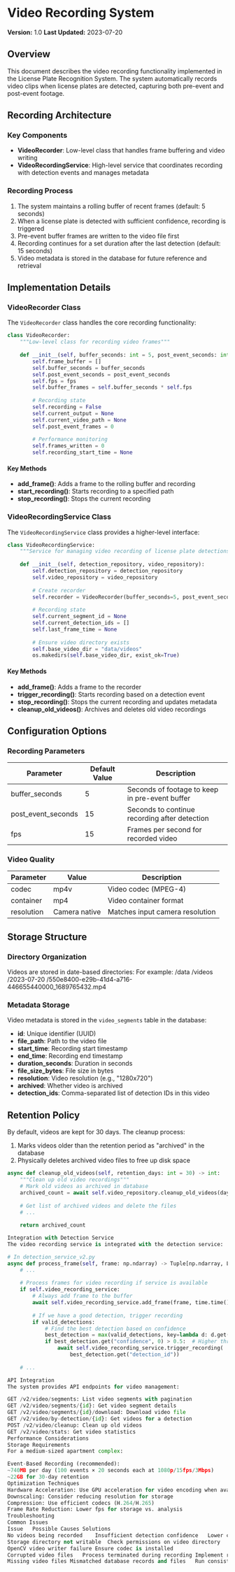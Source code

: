 # Video Recording System

**Version:** 1.0
**Last Updated:** 2023-07-20

## Overview

This document describes the video recording functionality implemented in the License Plate Recognition System. The system automatically records video clips when license plates are detected, capturing both pre-event and post-event footage.

## Recording Architecture

### Key Components

- **VideoRecorder**: Low-level class that handles frame buffering and video writing
- **VideoRecordingService**: High-level service that coordinates recording with detection events and manages metadata

### Recording Process

1. The system maintains a rolling buffer of recent frames (default: 5 seconds)
2. When a license plate is detected with sufficient confidence, recording is triggered
3. Pre-event buffer frames are written to the video file first
4. Recording continues for a set duration after the last detection (default: 15 seconds)
5. Video metadata is stored in the database for future reference and retrieval

## Implementation Details

### VideoRecorder Class

The `VideoRecorder` class handles the core recording functionality:

```python
class VideoRecorder:
    """Low-level class for recording video frames"""
    
    def __init__(self, buffer_seconds: int = 5, post_event_seconds: int = 15, fps: int = 15):
        self.frame_buffer = []
        self.buffer_seconds = buffer_seconds
        self.post_event_seconds = post_event_seconds
        self.fps = fps
        self.buffer_frames = self.buffer_seconds * self.fps
        
        # Recording state
        self.recording = False
        self.current_output = None
        self.current_video_path = None
        self.post_event_frames = 0
        
        # Performance monitoring
        self.frames_written = 0
        self.recording_start_time = None
```

#### Key Methods

- **add_frame()**: Adds a frame to the rolling buffer and recording
- **start_recording()**: Starts recording to a specified path
- **stop_recording()**: Stops the current recording

### VideoRecordingService Class

The `VideoRecordingService` class provides a higher-level interface:

```python
class VideoRecordingService:
    """Service for managing video recording of license plate detections"""
    
    def __init__(self, detection_repository, video_repository):
        self.detection_repository = detection_repository
        self.video_repository = video_repository
        
        # Create recorder
        self.recorder = VideoRecorder(buffer_seconds=5, post_event_seconds=15, fps=15)
        
        # Recording state
        self.current_segment_id = None
        self.current_detection_ids = []
        self.last_frame_time = None
        
        # Ensure video directory exists
        self.base_video_dir = "data/videos"
        os.makedirs(self.base_video_dir, exist_ok=True)
```

#### Key Methods

- **add_frame()**: Adds a frame to the recorder
- **trigger_recording()**: Starts recording based on a detection event
- **stop_recording()**: Stops the current recording and updates metadata
- **cleanup_old_videos()**: Archives and deletes old video recordings

## Configuration Options

### Recording Parameters

| Parameter         | Default Value | Description                                     |
|-------------------|---------------|-------------------------------------------------|
| buffer_seconds    | 5             | Seconds of footage to keep in pre-event buffer  |
| post_event_seconds| 15            | Seconds to continue recording after detection   |
| fps               | 15            | Frames per second for recorded video            |

### Video Quality

| Parameter         | Value         | Description                                     |
|-------------------|---------------|-------------------------------------------------|
| codec             | mp4v          | Video codec (MPEG-4)                            |
| container         | mp4           | Video container format                          |
| resolution        | Camera native | Matches input camera resolution                 |

## Storage Structure

### Directory Organization

Videos are stored in date-based directories:
For example:
/data /videos /2023-07-20 /550e8400-e29b-41d4-a716-446655440000_1689765432.mp4


### Metadata Storage

Video metadata is stored in the `video_segments` table in the database:

- **id**: Unique identifier (UUID)
- **file_path**: Path to the video file
- **start_time**: Recording start timestamp
- **end_time**: Recording end timestamp
- **duration_seconds**: Duration in seconds
- **file_size_bytes**: File size in bytes
- **resolution**: Video resolution (e.g., "1280x720")
- **archived**: Whether video is archived
- **detection_ids**: Comma-separated list of detection IDs in this video

## Retention Policy

By default, videos are kept for 30 days. The cleanup process:

1. Marks videos older than the retention period as "archived" in the database
2. Physically deletes archived video files to free up disk space

```python
async def cleanup_old_videos(self, retention_days: int = 30) -> int:
    """Clean up old video recordings"""
    # Mark old videos as archived in database
    archived_count = await self.video_repository.cleanup_old_videos(days=retention_days)
    
    # Get list of archived videos and delete the files
    # ...
    
    return archived_count

Integration with Detection Service
The video recording service is integrated with the detection service:

# In detection_service_v2.py
async def process_frame(self, frame: np.ndarray) -> Tuple[np.ndarray, List[Dict[str, Any]]]:
    # ...
    
    # Process frames for video recording if service is available
    if self.video_recording_service:
        # Always add frame to the buffer
        await self.video_recording_service.add_frame(frame, time.time())
        
        # If we have a good detection, trigger recording
        if valid_detections:
            # Find the best detection based on confidence
            best_detection = max(valid_detections, key=lambda d: d.get("confidence", 0))
            if best_detection.get("confidence", 0) > 0.5:  # Higher threshold for recording
                await self.video_recording_service.trigger_recording(
                    best_detection.get("detection_id"))
    
    # ...

API Integration
The system provides API endpoints for video management:

GET /v2/video/segments: List video segments with pagination
GET /v2/video/segments/{id}: Get video segment details
GET /v2/video/segments/{id}/download: Download video file
GET /v2/video/by-detection/{id}: Get videos for a detection
POST /v2/video/cleanup: Clean up old videos
GET /v2/video/stats: Get video statistics
Performance Considerations
Storage Requirements
For a medium-sized apartment complex:

Event-Based Recording (recommended):
~740MB per day (100 events × 20 seconds each at 1080p/15fps/3Mbps)
~22GB for 30-day retention
Optimization Techniques
Hardware Acceleration: Use GPU acceleration for video encoding when available
Downscaling: Consider reducing resolution for storage
Compression: Use efficient codecs (H.264/H.265)
Frame Rate Reduction: Lower fps for storage vs. analysis
Troubleshooting
Common Issues
Issue	Possible Causes	Solutions
No videos being recorded	Insufficient detection confidence	Lower confidence threshold
Storage directory not writable	Check permissions on video directory
OpenCV video writer failure	Ensure codec is installed
Corrupted video files	Process terminated during recording	Implement recovery for incomplete recordings
Missing video files	Mismatched database records and files	Run consistency check to reconcile data